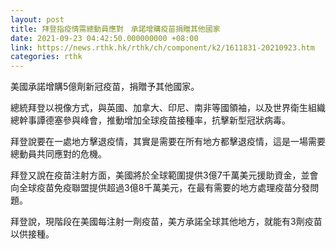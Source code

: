 ```yaml
---
layout: post
title: 拜登指疫情需總動員應對　承諾增購疫苗捐贈其他國家
date: 2021-09-23 04:42:50.000000000 +08:00
link: https://news.rthk.hk/rthk/ch/component/k2/1611831-20210923.htm
categories: rthk
---
```


美國承諾增購5億劑新冠疫苗，捐贈予其他國家。

總統拜登以視像方式，與英國、加拿大、印尼、南非等國領袖，以及世界衛生組織總幹事譚德塞參與峰會，推動增加全球疫苗接種率，抗擊新型冠狀病毒。

拜登說要在一處地方擊退疫情，其實是需要在所有地方都擊退疫情，這是一場需要總動員共同應對的危機。

拜登又說在疫苗注射方面，美國將於全球範圍提供3億7千萬美元援助資金，並會向全球疫苗免疫聯盟提供超過3億8千萬美元，在最有需要的地方處理疫苗分發問題。

拜登說，現階段在美國每注射一劑疫苗，美方承諾全球其他地方，就能有3劑疫苗以供接種。
